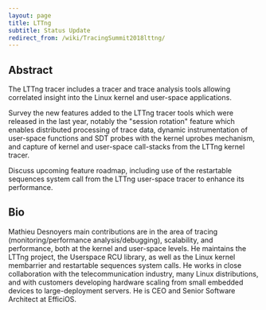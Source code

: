 ```yaml
---
layout: page
title: LTTng
subtitle: Status Update
redirect_from: /wiki/TracingSummit2018lttng/
---
```


## Abstract
The LTTng tracer includes a tracer and trace analysis tools allowing correlated insight into the Linux kernel and user-space applications.

Survey the new features added to the LTTng tracer tools which were released in the last year, notably the "session rotation" feature which enables distributed processing of trace data, dynamic instrumentation of user-space functions and SDT probes with the kernel uprobes mechanism, and capture of kernel and user-space call-stacks from the LTTng kernel tracer.

Discuss upcoming feature roadmap, including use of the restartable sequences system call from the LTTng user-space tracer to enhance its performance.

## Bio
Mathieu Desnoyers main contributions are in the area of tracing (monitoring/performance analysis/debugging), scalability, and performance, both at the kernel and user-space levels. He maintains the LTTng project, the Userspace RCU library, as well as the Linux kernel membarrier and restartable sequences system calls. He works in close collaboration with the telecommunication industry, many Linux distributions, and with customers developing hardware scaling from small embedded devices to large-deployment servers. He is CEO and Senior Software Architect at EfficiOS.
